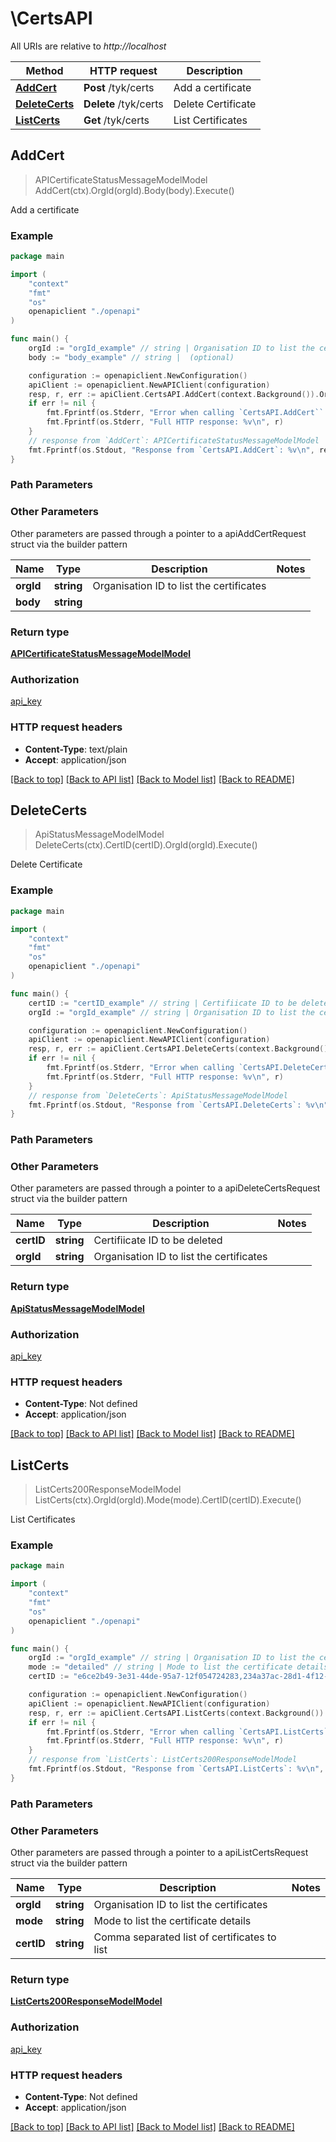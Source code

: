 # \CertsAPI

All URIs are relative to *http://localhost*

Method | HTTP request | Description
------------- | ------------- | -------------
[**AddCert**](CertsAPI.md#AddCert) | **Post** /tyk/certs | Add a certificate
[**DeleteCerts**](CertsAPI.md#DeleteCerts) | **Delete** /tyk/certs | Delete Certificate
[**ListCerts**](CertsAPI.md#ListCerts) | **Get** /tyk/certs | List Certificates



## AddCert

> APICertificateStatusMessageModelModel AddCert(ctx).OrgId(orgId).Body(body).Execute()

Add a certificate



### Example

```go
package main

import (
    "context"
    "fmt"
    "os"
    openapiclient "./openapi"
)

func main() {
    orgId := "orgId_example" // string | Organisation ID to list the certificates
    body := "body_example" // string |  (optional)

    configuration := openapiclient.NewConfiguration()
    apiClient := openapiclient.NewAPIClient(configuration)
    resp, r, err := apiClient.CertsAPI.AddCert(context.Background()).OrgId(orgId).Body(body).Execute()
    if err != nil {
        fmt.Fprintf(os.Stderr, "Error when calling `CertsAPI.AddCert``: %v\n", err)
        fmt.Fprintf(os.Stderr, "Full HTTP response: %v\n", r)
    }
    // response from `AddCert`: APICertificateStatusMessageModelModel
    fmt.Fprintf(os.Stdout, "Response from `CertsAPI.AddCert`: %v\n", resp)
}
```

### Path Parameters



### Other Parameters

Other parameters are passed through a pointer to a apiAddCertRequest struct via the builder pattern


Name | Type | Description  | Notes
------------- | ------------- | ------------- | -------------
 **orgId** | **string** | Organisation ID to list the certificates | 
 **body** | **string** |  | 

### Return type

[**APICertificateStatusMessageModelModel**](APICertificateStatusMessageModel.md)

### Authorization

[api_key](../README.md#api_key)

### HTTP request headers

- **Content-Type**: text/plain
- **Accept**: application/json

[[Back to top]](#) [[Back to API list]](../README.md#documentation-for-api-endpoints)
[[Back to Model list]](../README.md#documentation-for-models)
[[Back to README]](../README.md)


## DeleteCerts

> ApiStatusMessageModelModel DeleteCerts(ctx).CertID(certID).OrgId(orgId).Execute()

Delete Certificate



### Example

```go
package main

import (
    "context"
    "fmt"
    "os"
    openapiclient "./openapi"
)

func main() {
    certID := "certID_example" // string | Certifiicate ID to be deleted
    orgId := "orgId_example" // string | Organisation ID to list the certificates

    configuration := openapiclient.NewConfiguration()
    apiClient := openapiclient.NewAPIClient(configuration)
    resp, r, err := apiClient.CertsAPI.DeleteCerts(context.Background()).CertID(certID).OrgId(orgId).Execute()
    if err != nil {
        fmt.Fprintf(os.Stderr, "Error when calling `CertsAPI.DeleteCerts``: %v\n", err)
        fmt.Fprintf(os.Stderr, "Full HTTP response: %v\n", r)
    }
    // response from `DeleteCerts`: ApiStatusMessageModelModel
    fmt.Fprintf(os.Stdout, "Response from `CertsAPI.DeleteCerts`: %v\n", resp)
}
```

### Path Parameters



### Other Parameters

Other parameters are passed through a pointer to a apiDeleteCertsRequest struct via the builder pattern


Name | Type | Description  | Notes
------------- | ------------- | ------------- | -------------
 **certID** | **string** | Certifiicate ID to be deleted | 
 **orgId** | **string** | Organisation ID to list the certificates | 

### Return type

[**ApiStatusMessageModelModel**](ApiStatusMessageModel.md)

### Authorization

[api_key](../README.md#api_key)

### HTTP request headers

- **Content-Type**: Not defined
- **Accept**: application/json

[[Back to top]](#) [[Back to API list]](../README.md#documentation-for-api-endpoints)
[[Back to Model list]](../README.md#documentation-for-models)
[[Back to README]](../README.md)


## ListCerts

> ListCerts200ResponseModelModel ListCerts(ctx).OrgId(orgId).Mode(mode).CertID(certID).Execute()

List Certificates



### Example

```go
package main

import (
    "context"
    "fmt"
    "os"
    openapiclient "./openapi"
)

func main() {
    orgId := "orgId_example" // string | Organisation ID to list the certificates
    mode := "detailed" // string | Mode to list the certificate details (optional)
    certID := "e6ce2b49-3e31-44de-95a7-12f054724283,234a37ac-28d1-4f12-b936-ffb4211b79f1" // string | Comma separated list of certificates to list (optional)

    configuration := openapiclient.NewConfiguration()
    apiClient := openapiclient.NewAPIClient(configuration)
    resp, r, err := apiClient.CertsAPI.ListCerts(context.Background()).OrgId(orgId).Mode(mode).CertID(certID).Execute()
    if err != nil {
        fmt.Fprintf(os.Stderr, "Error when calling `CertsAPI.ListCerts``: %v\n", err)
        fmt.Fprintf(os.Stderr, "Full HTTP response: %v\n", r)
    }
    // response from `ListCerts`: ListCerts200ResponseModelModel
    fmt.Fprintf(os.Stdout, "Response from `CertsAPI.ListCerts`: %v\n", resp)
}
```

### Path Parameters



### Other Parameters

Other parameters are passed through a pointer to a apiListCertsRequest struct via the builder pattern


Name | Type | Description  | Notes
------------- | ------------- | ------------- | -------------
 **orgId** | **string** | Organisation ID to list the certificates | 
 **mode** | **string** | Mode to list the certificate details | 
 **certID** | **string** | Comma separated list of certificates to list | 

### Return type

[**ListCerts200ResponseModelModel**](ListCerts200ResponseModel.md)

### Authorization

[api_key](../README.md#api_key)

### HTTP request headers

- **Content-Type**: Not defined
- **Accept**: application/json

[[Back to top]](#) [[Back to API list]](../README.md#documentation-for-api-endpoints)
[[Back to Model list]](../README.md#documentation-for-models)
[[Back to README]](../README.md)

